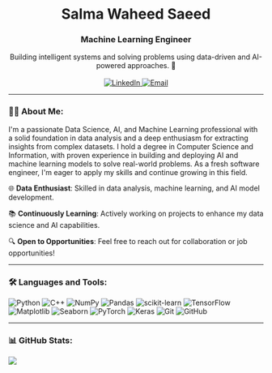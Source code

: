 
<h1 align="center"><strong>Salma Waheed Saeed</strong></h1>
<h3 align="center">Machine Learning Engineer</h3>

<p align="center">
Building intelligent systems and solving problems using data-driven and AI-powered approaches. 🚀
  <br><br>
<a href="https://linkedin.com/in/salma-waheed-148a50226">
  <img src="https://img.shields.io/badge/LinkedIn-Connect-blue?style=for-the-badge&logo=linkedin" alt="LinkedIn" />
</a>
<a href="mailto:salmawaheed8421@gmail.com">
  <img src="https://img.shields.io/badge/Email-Contact-red?style=for-the-badge&logo=gmail" alt="Email" />
</a>

</p>
<hr>

### 👨‍💻 About Me:
I'm a passionate Data Science, AI, and Machine Learning professional with a solid foundation in data analysis and a deep enthusiasm for extracting insights from complex datasets. I hold a degree in Computer Science and Information, with proven experience in building and deploying AI and machine learning models to solve real-world problems. As a fresh software engineer, I'm eager to apply my skills and continue growing in this field.

🌐 **Data Enthusiast**: Skilled in data analysis, machine learning, and AI model development.

📚 **Continuously Learning**: Actively working on projects to enhance my data science and AI capabilities.

🔍 **Open to Opportunities**: Feel free to reach out for collaboration or job opportunities!

<hr>

### 🛠️ Languages and Tools:
![Python](https://img.shields.io/badge/python-%233776AB.svg?style=for-the-badge&logo=python&logoColor=white) ![C++](https://img.shields.io/badge/c++-%2300599C.svg?style=for-the-badge&logo=c%2B%2B&logoColor=white) ![NumPy](https://img.shields.io/badge/numpy-%23013243.svg?style=for-the-badge&logo=numpy&logoColor=white) ![Pandas](https://img.shields.io/badge/pandas-%23150458.svg?style=for-the-badge&logo=pandas&logoColor=white) ![scikit-learn](https://img.shields.io/badge/scikit--learn-%23F7931E.svg?style=for-the-badge&logo=scikit-learn&logoColor=white) ![TensorFlow](https://img.shields.io/badge/tensorflow-%23FF6F00.svg?style=for-the-badge&logo=tensorflow&logoColor=white)
![Matplotlib](https://img.shields.io/badge/matplotlib-%23c72c41.svg?style=for-the-badge&logo=matplotlib&logoColor=white) ![Seaborn](https://img.shields.io/badge/seaborn-%23FF9F00.svg?style=for-the-badge&logo=seaborn&logoColor=white)  ![PyTorch](https://img.shields.io/badge/PyTorch-%23EE4C2C.svg?style=for-the-badge&logo=pytorch&logoColor=white) ![Keras](https://img.shields.io/badge/keras-%23D00000.svg?style=for-the-badge&logo=keras&logoColor=white) ![Git](https://img.shields.io/badge/git-%23F05033.svg?style=for-the-badge&logo=git&logoColor=white) ![GitHub](https://img.shields.io/badge/github-%23121011.svg?style=for-the-badge&logo=github&logoColor=white)
 
<hr>


### 📊 GitHub Stats:
![](https://github-readme-stats.vercel.app/api/top-langs/?username=salmawaheed3&theme=city_light&hide_border=false&include_all_commits=false&count_private=true&layout=compact)
